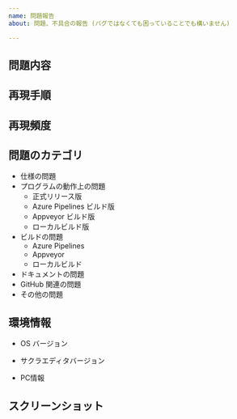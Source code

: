 ```yaml
---
name: 問題報告
about: 問題、不具合の報告 (バグではなくても困っていることでも構いません)

---
```


## 問題内容
<!-- 問題内容を記述ください。 -->

## 再現手順
<!-- 該当バグの再現手順を記述ください。 -->
<!-- わかっている範囲で記述ください。 -->

## 再現頻度
<!-- 該当バグの再現頻度を記述ください。 -->
<!-- わかっている範囲で記述ください。 -->

## 問題のカテゴリ
<!-- 編集 必須 -->
<!-- 以下の箇条書きリストから関係するものを残して、関係ないものを削除してください。-->
<!-- 該当するものがない場合は必要に応じて追加してください。                        -->

- 仕様の問題
- プログラムの動作上の問題
  - 正式リリース版
  - Azure Pipelines ビルド版
  - Appveyor ビルド版
  - ローカルビルド版
- ビルドの問題
  - Azure Pipelines
  - Appveyor
  - ローカルビルド
- ドキュメントの問題
- GitHub 関連の問題
- その他の問題

## 環境情報
- OS バージョン
<!-- 例: Windows 10 Home 64bit -->
- サクラエディタバージョン
<!-- サクラエディタ起動状態で「ヘルプ」→ 「バージョン情報」→ 「情報コピー」でバージョン情報をクリップボードにコピーできます -->
<!-- 例: 2.3.2.0  -->
- PC情報
<!-- CPU, メモリ, 解像度等、特記すべき環境情報があれば記述ください。-->
<!-- ここの記述は省略しても大丈夫です -->

## スクリーンショット
<!-- 説明に必要なスクリーンショットがあれば貼り付けお願いします。-->
<!-- 画像ファイルをこの欄にドラッグ＆ドロップすれば画像が貼り付けられます -->

